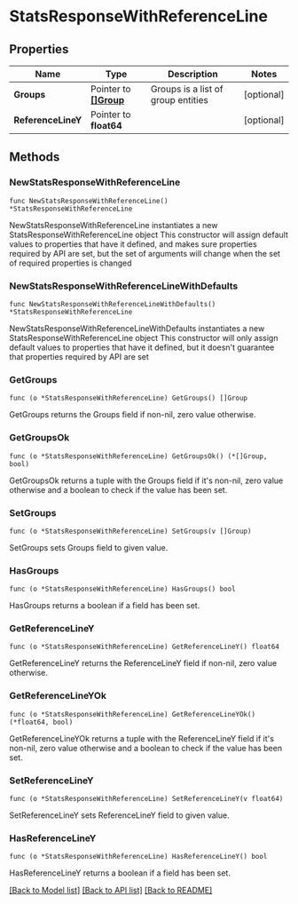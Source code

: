 # StatsResponseWithReferenceLine

## Properties

Name | Type | Description | Notes
------------ | ------------- | ------------- | -------------
**Groups** | Pointer to [**[]Group**](Group.md) | Groups is a list of group entities | [optional] 
**ReferenceLineY** | Pointer to **float64** |  | [optional] 

## Methods

### NewStatsResponseWithReferenceLine

`func NewStatsResponseWithReferenceLine() *StatsResponseWithReferenceLine`

NewStatsResponseWithReferenceLine instantiates a new StatsResponseWithReferenceLine object
This constructor will assign default values to properties that have it defined,
and makes sure properties required by API are set, but the set of arguments
will change when the set of required properties is changed

### NewStatsResponseWithReferenceLineWithDefaults

`func NewStatsResponseWithReferenceLineWithDefaults() *StatsResponseWithReferenceLine`

NewStatsResponseWithReferenceLineWithDefaults instantiates a new StatsResponseWithReferenceLine object
This constructor will only assign default values to properties that have it defined,
but it doesn't guarantee that properties required by API are set

### GetGroups

`func (o *StatsResponseWithReferenceLine) GetGroups() []Group`

GetGroups returns the Groups field if non-nil, zero value otherwise.

### GetGroupsOk

`func (o *StatsResponseWithReferenceLine) GetGroupsOk() (*[]Group, bool)`

GetGroupsOk returns a tuple with the Groups field if it's non-nil, zero value otherwise
and a boolean to check if the value has been set.

### SetGroups

`func (o *StatsResponseWithReferenceLine) SetGroups(v []Group)`

SetGroups sets Groups field to given value.

### HasGroups

`func (o *StatsResponseWithReferenceLine) HasGroups() bool`

HasGroups returns a boolean if a field has been set.

### GetReferenceLineY

`func (o *StatsResponseWithReferenceLine) GetReferenceLineY() float64`

GetReferenceLineY returns the ReferenceLineY field if non-nil, zero value otherwise.

### GetReferenceLineYOk

`func (o *StatsResponseWithReferenceLine) GetReferenceLineYOk() (*float64, bool)`

GetReferenceLineYOk returns a tuple with the ReferenceLineY field if it's non-nil, zero value otherwise
and a boolean to check if the value has been set.

### SetReferenceLineY

`func (o *StatsResponseWithReferenceLine) SetReferenceLineY(v float64)`

SetReferenceLineY sets ReferenceLineY field to given value.

### HasReferenceLineY

`func (o *StatsResponseWithReferenceLine) HasReferenceLineY() bool`

HasReferenceLineY returns a boolean if a field has been set.


[[Back to Model list]](../README.md#documentation-for-models) [[Back to API list]](../README.md#documentation-for-api-endpoints) [[Back to README]](../README.md)


